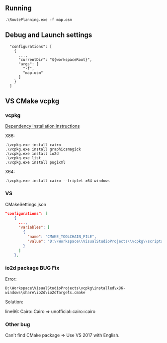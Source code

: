 ## Running

```
.\RoutePlanning.exe -f map.osm
```

## Debug and Launch settings

```
  "configurations": [
    {
      ...,
      "currentDir": "${workspaceRoot}",
      "args": [
        "-f",
        "map.osm"
      ]
    }
  ]
```

## VS CMake vcpkg

### vcpkg

[Dependency installation instructions](https://raw.githubusercontent.com/mikebmcl/P0267_RefImpl/D0267R7/P0267_RefImpl/P0267_RefImpl/win32/Dependency%20installation%20instructions.txt)

X86:
```
.\vcpkg.exe install cairo
.\vcpkg.exe install graphicsmagick
.\vcpkg.exe install io2d
.\vcpkg.exe list
.\vcpkg.exe install pugixml
```

X64:
```
.\vcpkg.exe install cairo --triplet x64-windows
```

### VS

CMakeSettings.json
```json
"configurations": [
    {
      ...,
      "variables": [
        {
          "name": "CMAKE_TOOLCHAIN_FILE",
          "value": "D:\\Workspace\\VisualStudioProjects\\vcpkg\\scripts\\buildsystems\\vcpkg.cmake"
        }
      ]
    },
```

### io2d package BUG Fix

Error:

`D:\Workspace\VisualStudioProjects\vcpkg\installed\x86-windows\share\io2d\io2dTargets.cmake`

Solution:

line66: Cairo::Cairo => unofficial::cairo::cairo

### Other bug

Can't find CMake package => Use VS 2017 with English.

